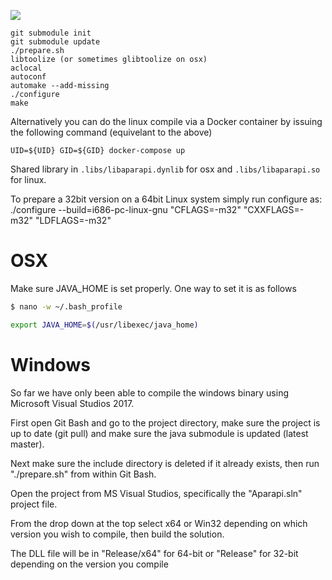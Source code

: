 ![](http://aparapi.com/images/logo-text-adjacent.png)

```
git submodule init
git submodule update
./prepare.sh
libtoolize (or sometimes glibtoolize on osx)
aclocal
autoconf
automake --add-missing
./configure
make
```

Alternatively you can do the linux compile via a Docker container by issuing the following command (equivelant to the above)

```
UID=${UID} GID=${GID} docker-compose up
```

Shared library in `.libs/libaparapi.dynlib` for osx and `.libs/libaparapi.so` for linux.

To prepare a 32bit version on a 64bit Linux system simply run configure as:
./configure --build=i686-pc-linux-gnu "CFLAGS=-m32" "CXXFLAGS=-m32" "LDFLAGS=-m32"

# OSX

Make sure JAVA_HOME is set properly. One way to set it is as follows

```bash
$ nano -w ~/.bash_profile

export JAVA_HOME=$(/usr/libexec/java_home)
```

# Windows

So far we have only been able to compile the windows binary using Microsoft Visual Studios 2017.

First open Git Bash and go to the project directory, make sure the project is up to date (git pull) and make sure the java submodule is updated (latest master).

Next make sure the include directory is deleted if it already exists, then run "./prepare.sh" from within Git Bash.

Open the project from MS Visual Studios, specifically the "Aparapi.sln" project file.

From the drop down at the top select x64 or Win32 depending on which version you wish to compile, then build the solution.

The DLL file will be in "Release/x64" for 64-bit or "Release" for 32-bit depending on the version you compile
